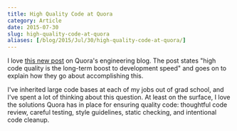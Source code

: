 ```yaml
---
title: High Quality Code at Quora
category: Article
date: 2015-07-30
slug: high-quality-code-at-quora
aliases: [/blog/2015/Jul/30/high-quality-code-at-quora/]
---
```


I love [this new post](http://engineering.quora.com/Moving-Fast-With-High-Code-Quality) on Quora's engineering blog. The post states "high code quality is the long-term boost to development speed" and goes on to explain how they go about accomplishing this.

I've inherited large code bases at each of my jobs out of grad school, and I've spent a lot of thinking about this question. At least on the surface, I love the solutions Quora has in place for ensuring quality code: thoughtful code review, careful testing, style guidelines, static checking, and intentional code cleanup.